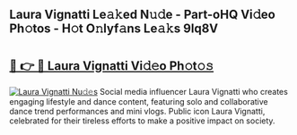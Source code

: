 ## Laura Vignatti Le𝚊𝚔ed N𝚞𝚍e - Part-oHQ Vi𝚍eo Ph𝚘tos - H𝚘t O𝚗lyf𝚊ns Le𝚊𝚔s 9lq8V

# <h2><a href="http://hf00ut.feru.top/?c=Laura+Vignatti">🔗 👉 🔴 Laura Vignatti Vi𝚍𝚎o Ph𝚘t𝚘𝚜</a></h2>

[![Laura Vignatti Nu𝚍𝚎s](https://i.imgur.com/0TWrTi3.gif)](http://hf00ut.feru.top/?c=Laura+Vignatti)
Social media influencer Laura Vignatti who creates engaging lifestyle and dance content, featuring solo and collaborative dance trend performances and mini vlogs. Public icon Laura Vignatti, celebrated for their tireless efforts to make a positive impact on society. 
